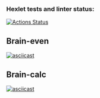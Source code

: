 ### Hexlet tests and linter status:
[![Actions Status](https://github.com/rimaris/frontend-project-44/workflows/hexlet-check/badge.svg)](https://github.com/rimaris/frontend-project-44/actions)
## Brain-even
[![asciicast](https://asciinema.org/a/trNwL8WdKOaWjEpwjCYEOQunq.svg)](https://asciinema.org/a/trNwL8WdKOaWjEpwjCYEOQunq)
## Brain-calc
[![asciicast](https://asciinema.org/a/szIG4EvnyHZPNHuHSh1CAV2GQ.svg)](https://asciinema.org/a/szIG4EvnyHZPNHuHSh1CAV2GQ)
